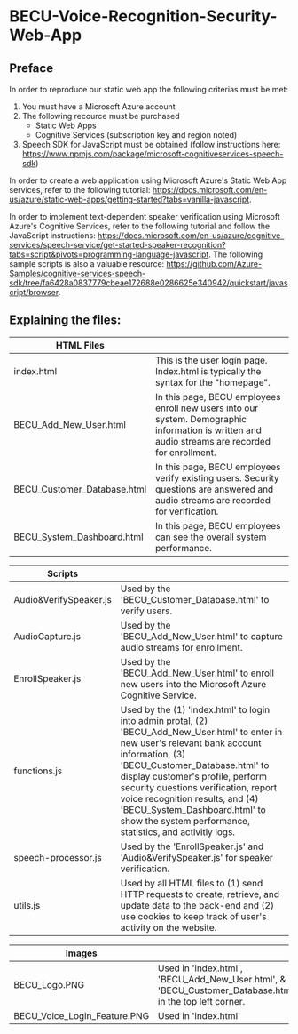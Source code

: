 # BECU-Voice-Recognition-Security-Web-App

## Preface
In order to reproduce our static web app the following criterias must be met:
1) You must have a Microsoft Azure account
2) The following recource must be purchased
    - Static Web Apps
    - Cognitive Services (subscription key and region noted)
3) Speech SDK for JavaScript must be obtained (follow instructions here: https://www.npmjs.com/package/microsoft-cognitiveservices-speech-sdk)

In order to create a web application using Microsoft Azure's Static Web App services, refer to the following tutorial: https://docs.microsoft.com/en-us/azure/static-web-apps/getting-started?tabs=vanilla-javascript.

In order to implement text-dependent speaker verification using Microsoft Azure's Cognitive Services, refer to the following tutorial and follow the JavaScript instructions: https://docs.microsoft.com/en-us/azure/cognitive-services/speech-service/get-started-speaker-recognition?tabs=script&pivots=programming-language-javascript. The following sample scripts is also a valuable resource: https://github.com/Azure-Samples/cognitive-services-speech-sdk/tree/fa6428a0837779cbeae172688e0286625e340942/quickstart/javascript/browser. 

## Explaining the files:

| HTML Files | |
| --- |---|
| index.html | This is the user login page. Index.html is typically the syntax for the "homepage". |
| BECU_Add_New_User.html | In this page, BECU employees enroll new users into our system. Demographic information is written and audio streams are recorded for enrollment. |
| BECU_Customer_Database.html | In this page, BECU employees verify existing users. Security questions are answered and audio streams are recorded for verification. |
| BECU_System_Dashboard.html | In this page, BECU employees can see the overall system performance. |

| Scripts | |
| --- |---|
| Audio&VerifySpeaker.js | Used by the 'BECU_Customer_Database.html' to verify users. |
| AudioCapture.js | Used by the 'BECU_Add_New_User.html' to capture audio streams for enrollment. |
| EnrollSpeaker.js | Used by the 'BECU_Add_New_User.html' to enroll new users into the Microsoft Azure Cognitive Service. |
| functions.js | Used by the (1) 'index.html' to login into admin protal, (2) 'BECU_Add_New_User.html' to enter in new user's relevant bank account information, (3) 'BECU_Customer_Database.html' to display customer's profile, perform security questions verification, report voice recognition results, and (4) 'BECU_System_Dashboard.html' to show the system performance, statistics, and activitiy logs. |
| speech-processor.js | Used by the 'EnrollSpeaker.js' and 'Audio&VerifySpeaker.js' for speaker verification. |
| utils.js | Used by all HTML files to (1) send HTTP requests to create, retrieve, and update data to the back-end and (2) use cookies to keep track of user's activity on the website. |

| Images | |
| --- |---|
| BECU_Logo.PNG | Used in 'index.html', 'BECU_Add_New_User.html', & 'BECU_Customer_Database.html' in the top left corner. |
| BECU_Voice_Login_Feature.PNG | Used in 'index.html' |
